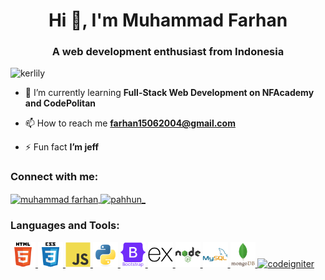 <h1 align="center">Hi 👋, I'm Muhammad Farhan</h1>
<h3 align="center">A web development enthusiast from Indonesia</h3>

<p align="left"> 
  <img src="https://komarev.com/ghpvc/?username=kerlily&label=Profile%20views&color=0e75b6&style=flat" alt="kerlily" />  
</p>

- 🌱 I’m currently learning **Full-Stack Web Development on NFAcademy and CodePolitan**

- 📫 How to reach me **farhan15062004@gmail.com** 

- ⚡ Fun fact **I’m jeff**

<h3 align="left">Connect with me:</h3>
<p align="left">
  <a href="https://www.linkedin.com/in/muhammad-farhan-1b2659310/" target="blank">
    <img align="center" src="https://raw.githubusercontent.com/rahuldkjain/github-profile-readme-generator/master/src/images/icons/Social/linked-in-alt.svg" alt="muhammad farhan" height="30" width="40" />
  </a>
  <a href="https://instagram.com/pahhun_" target="blank">
    <img align="center" src="https://raw.githubusercontent.com/rahuldkjain/github-profile-readme-generator/master/src/images/icons/Social/instagram.svg" alt="pahhun_" height="30" width="40" />
  </a>
</p>

<h3 align="left">Languages and Tools:</h3> 
<p align="left">
  <!-- Programming Languages -->
  <a href="https://www.w3.org/html/" target="_blank" rel="noreferrer">
    <img src="https://raw.githubusercontent.com/devicons/devicon/master/icons/html5/html5-original-wordmark.svg" alt="html5" width="40" height="40" />
  </a>
  <a href="https://www.w3schools.com/css/" target="_blank" rel="noreferrer">
    <img src="https://raw.githubusercontent.com/devicons/devicon/master/icons/css3/css3-original-wordmark.svg" alt="css3" width="40" height="40" />
  </a>
  <a href="https://developer.mozilla.org/en-US/docs/Web/JavaScript" target="_blank" rel="noreferrer">
    <img src="https://raw.githubusercontent.com/devicons/devicon/master/icons/javascript/javascript-original.svg" alt="javascript" width="40" height="40" />
  </a>
  <a href="https://www.python.org" target="_blank" rel="noreferrer">
    <img src="https://raw.githubusercontent.com/devicons/devicon/master/icons/python/python-original.svg" alt="python" width="40" height="40" />
  </a>
  
  <!-- Front-End -->
  <a href="https://getbootstrap.com" target="_blank" rel="noreferrer">
    <img src="https://raw.githubusercontent.com/devicons/devicon/master/icons/bootstrap/bootstrap-plain-wordmark.svg" alt="bootstrap" width="40" height="40" />
  </a>


  <!-- Back-End -->
  <a href="https://expressjs.com/" target="_blank" rel="noreferrer">
    <img src="https://github.com/devicons/devicon/blob/master/icons/express/express-original.svg" alt="express" width="40" height="40" />
  </a>
  <a href="https://nodejs.org/en" target="_blank" rel="noreferrer">
    <img src="https://github.com/devicons/devicon/blob/master/icons/nodejs/nodejs-original-wordmark.svg" alt="nodejs" width="40" height="40" />
  </a>
  
  <!-- Databases -->
  <a href="https://www.mysql.com/" target="_blank" rel="noreferrer">
    <img src="https://raw.githubusercontent.com/devicons/devicon/master/icons/mysql/mysql-original-wordmark.svg" alt="mysql" width="40" height="40" />
  </a>
  <a href="https://www.mongodb.com/" target="_blank" rel="noreferrer">
    <img src="https://github.com/devicons/devicon/blob/master/icons/mongodb/mongodb-original-wordmark.svg" alt="mongodb" width="40" height="40" />
  </a>
  
  <!-- Tools -->
  <a href="https://codeigniter.com" target="_blank" rel="noreferrer">
    <img src="https://cdn.worldvectorlogo.com/logos/codeigniter.svg" alt="codeigniter" width="40" height="40" />
  </a>
</p>
 
